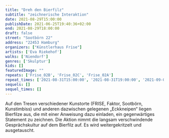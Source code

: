 ```yaml
---
title: "Dreh den Bierfilz"
subtitle: "zeichnerische Interaktion"
date: 2021-08-29T15:00:00
publishDate: 2021-06-25T19:40:36+02:00
end: 2021-08-29T18:00:00
draft: false
street: "Sootbörn 22"
address: "22453 Hamburg"
organizers: ["Künstlerhaus Frise"]
artists: ['Eva Riekehof']
walks: ['Niendorf']
genres: ['Skulptur']
kids: []
featuredImage: ""
repeats: ['Frise_02B', 'Frise_02C', 'Frise_02A']
repeat_times: ['2021-08-31T15:00:00', '2021-08-31T19:00:00', '2021-09-03T17:00:00']
sequels: []
sequel_times: []
---
```


Auf den Tresen verschiedener Kunstorte (FRISE, Faktor, Sootbörn, Kunstimbiss) und anderen dazwischen gelegenen „Eckkneipen“ liegen Bierfilze aus, die mit einer Anweisung dazu einladen, ein gegenwärtiges Statement zu zeichnen. Die Aktion nimmt die langsam verschwindende Gesprächskultur auf dem Bierfilz auf. Es wird weitergekritzelt und ausgetauscht.